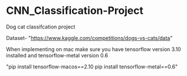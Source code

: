 # CNN_Classification-Project

Dog cat classifcation project 

Dataset- "https://www.kaggle.com/competitions/dogs-vs-cats/data"

When implementing on mac make sure you have tensorflow version 3.10 installed and tensorflow-metal version 0.6

"pip install tensorflow-macos==2.10
pip install tensorflow-metal==0.6"

